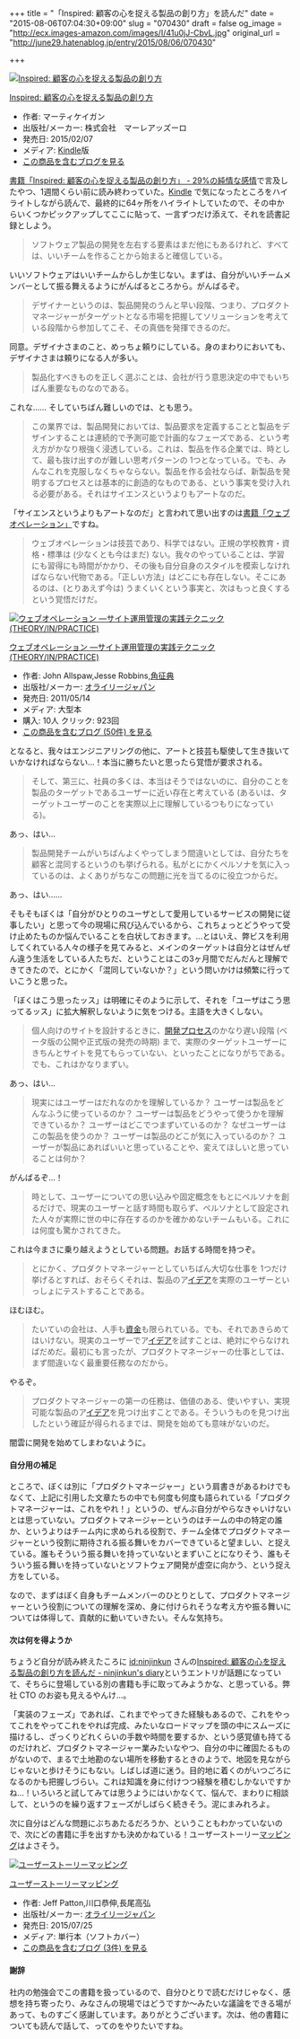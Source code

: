 +++
title = "「Inspired: 顧客の心を捉える製品の創り方」を読んだ"
date = "2015-08-06T07:04:30+09:00"
slug = "070430"
draft = false
og_image = "http://ecx.images-amazon.com/images/I/41u0jJ-CbvL.jpg"
original_url = "http://june29.hatenablog.jp/entry/2015/08/06/070430"

+++

<p></p>
<div class="hatena-asin-detail">
<a href="http://www.amazon.co.jp/exec/obidos/ASIN/B00TCM8TB4/cameralady-22/"><img src="http://ecx.images-amazon.com/images/I/41u0jJ-CbvL._SL160_.jpg" class="hatena-asin-detail-image" alt="Inspired: 顧客の心を捉える製品の創り方" title="Inspired: 顧客の心を捉える製品の創り方"></a><div class="hatena-asin-detail-info">
<p class="hatena-asin-detail-title"><a href="http://www.amazon.co.jp/exec/obidos/ASIN/B00TCM8TB4/cameralady-22/">Inspired: 顧客の心を捉える製品の創り方</a></p>
<ul>
<li>
<span class="hatena-asin-detail-label">作者:</span> マーティケイガン</li>
<li>
<span class="hatena-asin-detail-label">出版社/メーカー:</span> 株式会社　マーレアッズーロ</li>
<li>
<span class="hatena-asin-detail-label">発売日:</span> 2015/02/07</li>
<li>
<span class="hatena-asin-detail-label">メディア:</span> <a class="keyword" href="http://d.hatena.ne.jp/keyword/Kindle">Kindle</a>版</li>
<li><a href="http://d.hatena.ne.jp/asin/B00TCM8TB4/cameralady-22" target="_blank">この商品を含むブログを見る</a></li>
</ul>
</div>
<div class="hatena-asin-detail-foot"></div>
</div>

<p><a href="http://june29.hatenablog.jp/entry/2015/07/24/140154" title="お仕事でソフトウェア開発に従事してきて、もうかれこれ6〜7年になるのかな。いくつものソフトウェア開発プロジェクトに関わってきて、中には失敗したものもけっこうあって、ただでさえ大変な工程となるソフトウェア開発なんだから、誰にも必要とされないものをつくるのは本当にこりごり… と思っている。これは誰かに対する愚痴ではなくて、…">書籍「Inspired: 顧客の心を捉える製品の創り方」 - 29%の純情な感情</a>で言及したやつ、1週間くらい前に読み終わっていた。<a class="keyword" href="http://d.hatena.ne.jp/keyword/Kindle">Kindle</a> で気になったところをハイライトしながら読んで、最終的に64ヶ所をハイライトしていたので、その中からいくつかピックアップしてここに貼って、一言ずつだけ添えて、それを読書記録としよう。</p>

<blockquote>ソフトウェア製品の開発を左右する要素はまだ他にもあるけれど、すべては、いいチームを作ることから始まると確信している。</blockquote>


<p>いいソフトウェアはいいチームからしか生じない。まずは、自分がいいチームメンバーとして振る舞えるようにがんばるところから。がんばるぞ。</p>

<blockquote>デザイナーというのは、製品開発のうんと早い段階、つまり、プロダクトマネージャーがターゲットとなる市場を把握してソリューションを考えている段階から参加してこそ、その真価を発揮できるのだ。</blockquote>


<p>同意。デザイナさまのこと、めっちょ頼りにしている。身のまわりにおいても、デザイナさまは頼りになる人が多い。</p>

<blockquote>製品化すべきものを正しく選ぶことは、会社が行う意思決定の中でもいちばん重要なものなのである。</blockquote>


<p>これな…… そしていちばん難しいのでは、とも思う。</p>

<blockquote>この業界では、製品開発においては、製品要求を定義することと製品をデザインすることは連続的で予測可能で計画的なフェーズである、という考え方がかなり根強く浸透している。これは、製品を作る企業では、時として、最も抜け出すのが難しい思考パターンの 1つとなっている。でも、みんなこれを克服しなくちゃならない。製品を作る会社ならば、新製品を発明するプロセスとは基本的に創造的なものである、という事実を受け入れる必要がある。それはサイエンスというよりもアートなのだ。</blockquote>


<p>「サイエンスというよりもアートなのだ」と言われて思い出すのは<a href="http://june29.jp/2011/06/26/web-operation/" title="desc">書籍「ウェブオペレーション」</a>ですね。</p>

<blockquote>ウェブオペレーションは技芸であり、科学ではない。正規の学校教育・資格・標準は (少なくとも今はまだ) ない。我々のやっていることは、学習にも習得にも時間がかかり、その後も自分自身のスタイルを模索しなければならない代物である。「正しい方法」はどこにも存在しない。そこにあるのは、(とりあえず今は) うまくいくという事実と、次はもっと良くするという覚悟だけだ。 </blockquote>


<p></p>
<div class="hatena-asin-detail">
<a href="http://www.amazon.co.jp/exec/obidos/ASIN/4873114934/cameralady-22/"><img src="http://ecx.images-amazon.com/images/I/51-ThZ6FRfL._SL160_.jpg" class="hatena-asin-detail-image" alt="ウェブオペレーション ―サイト運用管理の実践テクニック (THEORY/IN/PRACTICE)" title="ウェブオペレーション ―サイト運用管理の実践テクニック (THEORY/IN/PRACTICE)"></a><div class="hatena-asin-detail-info">
<p class="hatena-asin-detail-title"><a href="http://www.amazon.co.jp/exec/obidos/ASIN/4873114934/cameralady-22/">ウェブオペレーション ―サイト運用管理の実践テクニック (THEORY/IN/PRACTICE)</a></p>
<ul>
<li>
<span class="hatena-asin-detail-label">作者:</span> John Allspaw,Jesse Robbins,<a class="keyword" href="http://d.hatena.ne.jp/keyword/%B3%D1%C0%AC%C5%B5">角征典</a>
</li>
<li>
<span class="hatena-asin-detail-label">出版社/メーカー:</span> <a class="keyword" href="http://d.hatena.ne.jp/keyword/%A5%AA%A5%E9%A5%A4%A5%EA%A1%BC%A5%B8%A5%E3%A5%D1%A5%F3">オライリージャパン</a>
</li>
<li>
<span class="hatena-asin-detail-label">発売日:</span> 2011/05/14</li>
<li>
<span class="hatena-asin-detail-label">メディア:</span> 大型本</li>
<li>
<span class="hatena-asin-detail-label">購入</span>: 10人 <span class="hatena-asin-detail-label">クリック</span>: 923回</li>
<li><a href="http://d.hatena.ne.jp/asin/4873114934/cameralady-22" target="_blank">この商品を含むブログ (50件) を見る</a></li>
</ul>
</div>
<div class="hatena-asin-detail-foot"></div>
</div>

<p>となると、我々はエンジニアリングの他に、アートと技芸も駆使して生き抜いていかなければならない…！本当に勝ちたいと思ったら覚悟が要求される。</p>

<blockquote>そして、第三に、社員の多くは、本当はそうではないのに、自分のことを製品のターゲットであるユーザーに近い存在と考えている (あるいは、ターゲットユーザーのことを実際以上に理解しているつもりになっている)。</blockquote>


<p>あっ、はい…</p>

<blockquote>製品開発チームがいちばんよくやってしまう間違いとしては、自分たちを顧客と混同するというのも挙げられる。私がとにかくペルソナを気に入っているのは、よくありがちなこの問題に光を当てるのに役立つからだ。</blockquote>


<p>あっ、はい……</p>

<p>そもそもぼくは「自分がひとりのユーザとして愛用しているサービスの開発に従事したい」と思って今の現場に飛び込んでいるから、これちょっとどうやって受け止めたものか悩んでいることを白状しておきます。…とはいえ、弊ビスを利用してくれている人々の様子を見てみると、メインのターゲットは自分とはぜんぜん違う生活をしている人たちだ、ということはこの3ヶ月間でだんだんと理解できてきたので、とにかく「混同していないか？」という問いかけは頻繁に行っていこうと思った。</p>

<p>「ぼくはこう思ったッス」は明確にそのように示して、それを「ユーザはこう思ってるッス」に拡大解釈しないように気をつける。主語を大きくしない。</p>

<blockquote>個人向けのサイトを設計するときに、<a class="keyword" href="http://d.hatena.ne.jp/keyword/%B3%AB%C8%AF%A5%D7%A5%ED%A5%BB%A5%B9">開発プロセス</a>のかなり遅い段階 (ベータ版の公開や正式版の発売の時期) まで、実際のターゲットユーザーにきちんとサイトを見てもらっていない、といったことになりがちである。でも、これはかなりまずい。</blockquote>


<p>あっ、はい…</p>

<blockquote>現実にはユーザーはだれなのかを理解しているか？ ユーザーは製品をどんなふうに使っているのか？ ユーザーは製品をどうやって使うかを理解できているか？ ユーザーはどこでつまずいているのか？ なぜユーザーはこの製品を使うのか？ ユーザーは製品のどこが気に入っているのか？ ユーザーが製品にあればいいと思っていることや、変えてほしいと思っていることは何か？</blockquote>


<p>がんばるぞ…！</p>

<blockquote>時として、ユーザーについての思い込みや固定概念をもとにペルソナを創るだけで、現実のユーザーと話す時間も取らず、ペルソナとして設定された人々が実際に世の中に存在するのかを確かめないチームもいる。これには何度も驚かされてきた。</blockquote>


<p>これは今まさに乗り越えようとしている問題。お話する時間を持つぞ。</p>

<blockquote>とにかく、プロダクトマネージャーとしていちばん大切な仕事を 1つだけ挙げるとすれば、おそらくそれは、製品のア<a class="keyword" href="http://d.hatena.ne.jp/keyword/%A5%A4%A5%C7%A5%A2">イデア</a>を実際のユーザーといっしょにテストすることである。</blockquote>


<p>ほむほむ。</p>

<blockquote>たいていの会社は、人手も<a class="keyword" href="http://d.hatena.ne.jp/keyword/%BB%F1%B6%E2">資金</a>も限られている。でも、それであきらめてはいけない。現実のユーザーでア<a class="keyword" href="http://d.hatena.ne.jp/keyword/%A5%A4%A5%C7%A5%A2">イデア</a>を試すことは、絶対にやらなければだめだ。最初にも言ったが、プロダクトマネージャーの仕事としては、まず間違いなく最重要任務なのだから。</blockquote>


<p>やるぞ。</p>

<blockquote>プロダクトマネージャーの第一の任務は、価値のある、使いやすい、実現可能な製品のア<a class="keyword" href="http://d.hatena.ne.jp/keyword/%A5%A4%A5%C7%A5%A2">イデア</a>を見つけ出すことである。そういうものを見つけ出したという確証が得られるまでは、開発を始めても意味がないのだ。</blockquote>


<p>闇雲に開発を始めてしまわないように。</p>

<h4>自分用の補足</h4>

<p>ところで、ぼくは別に「プロダクトマネージャー」という肩書きがあるわけでもなくて、上記に引用した文章たちの中でも何度も何度も語られている「プロダクトマネージャーは、これをやれ！」というの、ぜんぶ自分がやらなきゃいけないとは思っていない。プロダクトマネージャーというのはチームの中の特定の誰か、というよりはチーム内に求められる役割で、チーム全体でプロダクトマネージャーという役割に期待される振る舞いをカバーできていると望ましい、と捉えている。誰もそういう振る舞いを持っていないとまずいことになりそう、誰もそういう振る舞いを持っていないとソフトウェア開発が虚空に向かう、という捉え方をしている。</p>

<p>なので、まずはぼく自身もチームメンバーのひとりとして、プロダクトマネージャーという役割についての理解を深め、身に付けられそうな考え方や振る舞いについては体得して、貢献的に動いていきたい。そんな気持ち。</p>

<h4>次は何を得ようか</h4>

<p>ちょうど自分が読み終えたころに <a href="http://blog.hatena.ne.jp/ninjinkun/">id:ninjinkun</a> さんの<a href="http://ninjinkun.hatenablog.com/entry/2015/08/02/083000" title="プロダクトマネージャーの職能+ユーザー体験設計の本です（と解釈しています）。 最近Rebuild: 98: Superhumans Wanted (Naoya Ito)やエンジニアからみた良いプロダクトマネージャとは？ - サンフランシスコではたらくソフトウェアエンジニア - Higepon’s blogで話題のプロダ…">Inspired: 顧客の心を捉える製品の創り方を読んだ - ninjinkun's diary</a>というエントリが話題になっていて、そちらに登場している別の書籍も手に取ってみようかな、と思っている。弊社 CTO のお姿も見えるやんけ…。</p>

<p>「実装のフェーズ」であれば、これまでやってきた経験もあるので、これをやってこれをやってこれをやれば完成、みたいなロードマップを頭の中にスムーズに描けるし、ざっくりどれくらいの手数や時間を要するか、という感覚値も持てるのだけれど、プロダクトマネージャー業みたいなやつ、自分の中に確固たるものがないので、まるで土地勘のない場所を移動するときのようで、地図を見ながらじゃないと歩けそうにもない。しばしば道に迷う。目的地に着くのがいつごろになるのかも把握しづらい。これは知識を身に付けつつ経験を積むしかないですかね…！いろいろと試してみては思うようにはいかなくて、悩んで、まわりに相談して、というのを繰り返すフェーズがしばらく続きそう。泥にまみれろよ。</p>

<p>次に自分はどんな問題にぶちあたるだろうか、ということもわかっていないので、次にどの書籍に手を出すかも決めかねている！ユーザーストーリー<a class="keyword" href="http://d.hatena.ne.jp/keyword/%A5%DE%A5%C3%A5%D4%A5%F3%A5%B0">マッピング</a>はよさそう。</p>

<p></p>
<div class="hatena-asin-detail">
<a href="http://www.amazon.co.jp/exec/obidos/ASIN/4873117321/cameralady-22/"><img src="http://ecx.images-amazon.com/images/I/51MlUN5G99L._SL160_.jpg" class="hatena-asin-detail-image" alt="ユーザーストーリーマッピング" title="ユーザーストーリーマッピング"></a><div class="hatena-asin-detail-info">
<p class="hatena-asin-detail-title"><a href="http://www.amazon.co.jp/exec/obidos/ASIN/4873117321/cameralady-22/">ユーザーストーリーマッピング</a></p>
<ul>
<li>
<span class="hatena-asin-detail-label">作者:</span> Jeff Patton,川口恭伸,長尾高弘</li>
<li>
<span class="hatena-asin-detail-label">出版社/メーカー:</span> <a class="keyword" href="http://d.hatena.ne.jp/keyword/%A5%AA%A5%E9%A5%A4%A5%EA%A1%BC%A5%B8%A5%E3%A5%D1%A5%F3">オライリージャパン</a>
</li>
<li>
<span class="hatena-asin-detail-label">発売日:</span> 2015/07/25</li>
<li>
<span class="hatena-asin-detail-label">メディア:</span> 単行本（ソフトカバー）</li>
<li><a href="http://d.hatena.ne.jp/asin/4873117321/cameralady-22" target="_blank">この商品を含むブログ (3件) を見る</a></li>
</ul>
</div>
<div class="hatena-asin-detail-foot"></div>
</div>

<h4>謝辞</h4>

<p>社内の勉強会でこの書籍を扱っているので、自分ひとりで読むだけじゃなく、感想を持ち寄ったり、みなさんの現場ではどうですか〜みたいな議論をできる場があって、ものすごく感謝しています。ありがとうございます。次は、他の書籍についても読んで話して、ってのをやりたいですね。</p>
